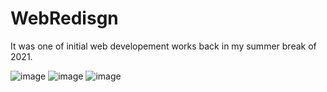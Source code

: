 # WebRedisgn

It was one of initial web developement works back in my summer break of 2021.

![image](https://user-images.githubusercontent.com/73299058/178842050-f802b5d6-b83c-4127-a8c0-8b06e9dfc102.png)
![image](https://user-images.githubusercontent.com/73299058/179526727-251f0716-d605-4fe4-ad12-70ec191cef46.png)
![image](https://user-images.githubusercontent.com/73299058/179526918-8ec6840c-46a8-46f8-993a-b40b2e1f044e.png)
